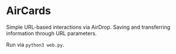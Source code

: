 # AirCards

Simple URL-based interactions via AirDrop. Saving and transferring information through URL parameters.

Run via ```python3 web.py```.
